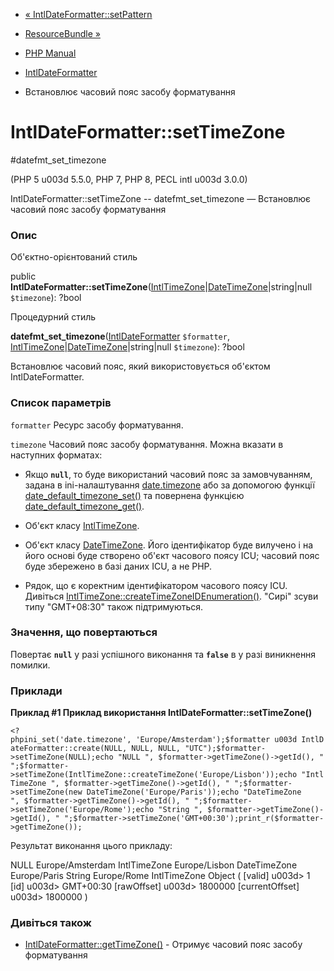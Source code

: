 - [« IntlDateFormatter::setPattern](intldateformatter.setpattern.md)
- [ResourceBundle »](class.resourcebundle.md)

- [PHP Manual](index.md)
- [IntlDateFormatter](class.intldateformatter.md)
- Встановлює часовий пояс засобу форматування

# IntlDateFormatter::setTimeZone

#datefmt_set_timezone

(PHP 5 u003d 5.5.0, PHP 7, PHP 8, PECL intl u003d 3.0.0)

IntlDateFormatter::setTimeZone -- datefmt_set_timezone — Встановлює
часовий пояс засобу форматування

### Опис

Об'єктно-орієнтований стиль

public
**IntlDateFormatter::setTimeZone**([IntlTimeZone](class.intltimezone.md)\|[DateTimeZone](class.datetimezone.md)\|string\|null
`$timezone`): ?bool

Процедурний стиль

**datefmt_set_timezone**([IntlDateFormatter](class.intldateformatter.md)
`$formatter`,
[IntlTimeZone](class.intltimezone.md)\|[DateTimeZone](class.datetimezone.md)\|string\|null
`$timezone`): ?bool

Встановлює часовий пояс, який використовується об'єктом IntlDateFormatter.

### Список параметрів

`formatter`
Ресурс засобу форматування.

`timezone`
Часовий пояс засобу форматування. Можна вказати в наступних
форматах:

- Якщо **`null`**, то буде використаний часовий пояс за замовчуванням,
задана в ini-налаштування
[date.timezone](datetime.configuration.md#ini.date.timezone) або
за допомогою функції
[date_default_timezone_set()](function.date-default-timezone-set.md)
та повернена функцією
[date_default_timezone_get()](function.date-default-timezone-get.md).

- Об'єкт класу [IntlTimeZone](class.intltimezone.md).

- Об'єкт класу [DateTimeZone](class.datetimezone.md). Його
ідентифікатор буде вилучено і на його основі буде створено об'єкт
часового поясу ICU; часовий пояс буде збережено в базі даних ICU, а
не PHP.

- Рядок, що є коректним ідентифікатором часового поясу ICU.
Дивіться
[IntlTimeZone::createTimeZoneIDEnumeration()](intltimezone.createtimezoneidenumeration.md).
"Сирі" зсуви типу "GMT+08:30" також підтримуються.

### Значення, що повертаються

Повертає **`null`** у разі успішного виконання та **`false`** в
у разі виникнення помилки.

### Приклади

**Приклад #1 Приклад використання **IntlDateFormatter::setTimeZone()****

` <?phpini_set('date.timezone', 'Europe/Amsterdam');$formatter u003d IntlDateFormatter::create(NULL, NULL, NULL, "UTC");$formatter->setTimeZone(NULL);echo "NULL
", $formatter->getTimeZone()->getId(), "
";$formatter->setTimeZone(IntlTimeZone::createTimeZone('Europe/Lisbon'));echo "IntlTimeZone
", $formatter->getTimeZone()->getId(), "
";$formatter->setTimeZone(new DateTimeZone('Europe/Paris'));echo "DateTimeZone
", $formatter->getTimeZone()->getId(), "
";$formatter->setTimeZone('Europe/Rome');echo "String
", $formatter->getTimeZone()->getId(), "
";$formatter->setTimeZone('GMT+00:30');print_r($formatter->getTimeZone()); `

Результат виконання цього прикладу:

NULL
Europe/Amsterdam
IntlTimeZone
Europe/Lisbon
DateTimeZone
Europe/Paris
String
Europe/Rome
IntlTimeZone Object
(
[valid] u003d> 1
[id] u003d> GMT+00:30
[rawOffset] u003d> 1800000
[currentOffset] u003d> 1800000
)

### Дивіться також

- [IntlDateFormatter::getTimeZone()](intldateformatter.gettimezone.md) -
Отримує часовий пояс засобу форматування
